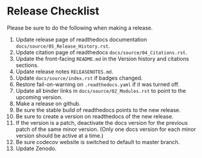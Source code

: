 # Release Checklist

Please be sure to do the following when making a release.

1. Update release page of readthedocs documentation `docs/source/05_Release_History.rst`.
2. Update citation page of readthedocs `docs/source/04_Citations.rst`.
3. Update the front-facing `README.md` in the Version history and citations sections.
4. Update release notes `RELEASENOTES.md`.
5. Update `docs/source/index.rst` if badges changed.
6. Restore fail-on-warning on `.readthedocs.yaml` if it was turned off.
7. Update all binder links in `docs/source/02_Modules.rst` to point to the upcoming version.
8. Make a release on github.
9. Be sure the stable build of readthedocs points to the new release.
10. Be sure to create a version on readthedocs of the new release. 
11. If the version is a patch, deactivate the docs version for the previous patch of the same minor version. (Only one docs version for each minor version should be active at a time.)
12. Be sure codecov website is switched to default to master branch.
13. Update Zenodo.
